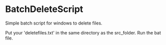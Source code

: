 # BatchDeleteScript
Simple batch script for windows to delete files.

Put your 'deletefiles.txt' in the same directory as the src_folder.
Run the bat file.
